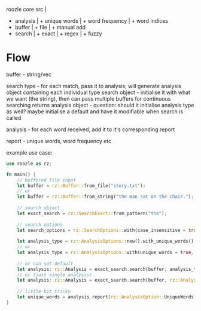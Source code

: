 roozle core src
 |
 + analysis
 |  + unique words
 |  + word frequency
 |  + word indices
 + buffer
 |  + file
 |  + manual add
 + search
 |  + exact
 |  + regex
 |  + fuzzy

# Flow

buffer - string/vec

search type - for each match, pass it to analysis; will generate analysis object containing each individual type
search object - initialise it with what we want (the string), then can pass multiple buffers for continuous searching
returns analysis object - question: should it initialise analysis type as well? maybe initialise a default and have
it modifiable when search is called

analysis - for each word received, add it to it's corresponding report

report - unique words, word frequency etc

example use case:

```rust
use roozle as rz;

fn main() {
    // buffered file input
    let buffer = rz::Buffer::from_file("story.txt");
    // or
    let buffer = rz::Buffer::from_string("the man sat on the chair.");
    
    // search object
    let exact_search = rz::SearchExact::from_pattern("the");
 
    // search options
    let search_options = rz::SearchOptions::with(case_insensitive = true);
 
    let analysis_type = rz::AnalysisOptions::new().with_unique_words().with_word_count();
    // or
    let analysis_type = rz::AnalysisOptions::with(unique_words = true, word_count = true);
 
    // or can set default
    let analysis: rz::Analysis = exact_search.search(buffer, analysis_type, search_flags);
    // or (just single analysis)
    let analysis: rz::Analysis = exact_search.search(buffer, rz::AnalysisOption::WordCount);
 
    // little bit tricky
    let unique_words = analysis.report(rz::AnalysisOption::UniqueWords);// use enums UniqueWords, WordFrequency to get specific report
}
```